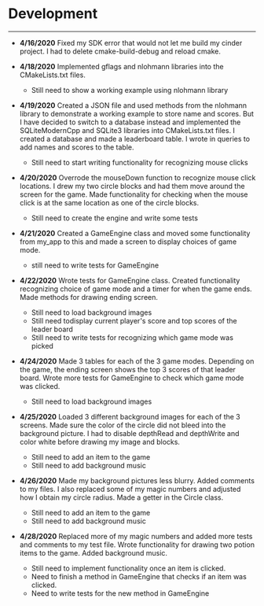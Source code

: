 # Development

---
- **4/16/2020** Fixed my SDK error that would not let me
build my cinder project. I had to delete cmake-build-debug 
and reload cmake.

- **4/18/2020** Implemented gflags and nlohmann libraries 
into the CMakeLists.txt files. 
    - Still need to show a working example using nlohmann
    library
    
- **4/19/2020** Created a JSON file and used methods from
the nlohmann library to demonstrate a working example to
store name and scores. But I have decided to switch to a
database instead and implemented the SQLiteModernCpp 
and SQLite3 libraries into CMakeLists.txt files. I created
a database and made a leaderboard table. I wrote in queries
to add names and scores to the table. 
    - Still need to start writing functionality for recognizing
    mouse clicks
    
- **4/20/2020** Overrode the mouseDown function to recognize 
mouse click locations. I drew my two circle blocks and had
them move around the screen for the game. Made functionality
for checking when the mouse click is at the same location
as one of the circle blocks. 
    - Still need to create the engine and write some tests

- **4/21/2020** Created a GameEngine class and moved some
functionality from my_app to this and made a screen to 
display choices of game mode. 
    - still need to write tests for GameEngine

- **4/22/2020** Wrote tests for GameEngine class. 
Created functionality recognizing choice of game mode and
a timer for when the game ends. Made methods for drawing
ending screen.
    - Still need to load background images 
    - Still need todisplay current player's score and top 
    scores of the leader board
    - Still need to write tests for recognizing which game
     mode was picked
    
- **4/24/2020** Made 3 tables for each of the 3 game modes.
Depending on the game, the ending screen shows the top 3
scores of that leader board. Wrote more tests for GameEngine
to check which game mode was clicked.
    - Still need to load background images

- **4/25/2020** Loaded 3 different background images 
for each of the 3 screens. Made sure the color of the circle
did not bleed into the background picture. I had to disable
depthRead and depthWrite and color white before drawing my
image and blocks. 
    - Still need to add an item to the game
    - Still need to add background music

- **4/26/2020** Made my background pictures less blurry. 
Added comments to my files. I also replaced some of my magic 
numbers and adjusted how I obtain my circle radius. Made a 
getter in the Circle class.
    - Still need to add an item to the game
    - Still need to add background music
    
- **4/28/2020** Replaced more of my magic numbers and 
added more tests and comments to my test file. Wrote 
functionality for drawing two potion items to the game.
Added background music.
    - Still need to implement functionality once an item
    is clicked.
    - Need to finish a method in GameEngine that checks
    if an item was clicked.
    - Need to write tests for the new method in GameEngine